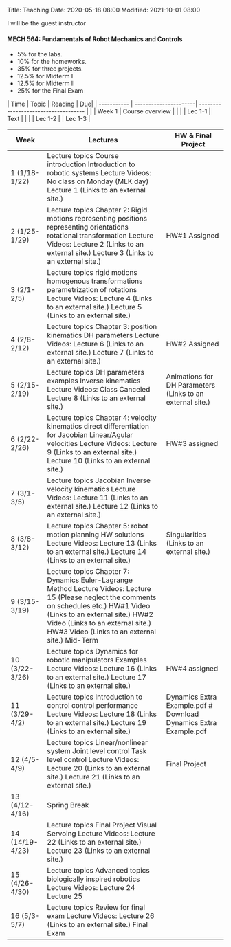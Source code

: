 Title: Teaching
Date: 2020-05-18 08:00
Modified: 2021-10-01 08:00

I will be the guest instructor 
####  MECH 564: Fundamentals of Robot Mechanics and Controls

- 5% for the labs.
- 10% for the homeworks.
- 35% for three projects.
- 12.5% for Midterm I 
- 12.5% for Midterm II 
- 25% for the Final Exam 



| Time        | Topic                 | Reading                              |  Due|
| ----------- | ----------------------| ------------------------------------ |     |
| Week 1      | Course overview       |			                             |     | 
| Lec 1-1     | Text                  |			                             |     |
| Lec 1-2     |
| Lec 1-3     |


| Week             | Lectures                                                                                                                                                                                                                                                                | HW & Final Project                                                  |
|------------------|-------------------------------------------------------------------------------------------------------------------------------------------------------------------------------------------------------------------------------------------------------------------------|---------------------------------------------------------------------|
| 1  (1/18-1/22)   | Lecture topics Course introduction Introduction to robotic systems Lecture Videos: No class on Monday (MLK day) Lecture 1  (Links to an external site.)                                                                                                                 |                                                                     |
| 2  (1/25-1/29)   | Lecture topics Chapter 2: Rigid motions representing positions representing orientations rotational transformation Lecture Videos: Lecture 2  (Links to an external site.) Lecture 3  (Links to an external site.)                                                      | HW#1 Assigned                                                       |
| 3  (2/1-2/5)     | Lecture topics rigid motions homogenous transformations parametrization of rotations Lecture Videos: Lecture 4  (Links to an external site.) Lecture 5  (Links to an external site.)                                                                                    |                                                                     |
| 4  (2/8-2/12)    | Lecture topics Chapter 3: position kinematics DH parameters Lecture Videos: Lecture 6  (Links to an external site.) Lecture 7  (Links to an external site.)                                                                                                             |   HW#2 Assigned                                                     |
| 5  (2/15-2/19)   | Lecture topics DH parameters examples Inverse kinematics Lecture Videos: Class Canceled Lecture 8  (Links to an external site.)                                                                                                                                         | Animations for DH Parameters  (Links to an external site.)          |
| 6  (2/22-2/26)   | Lecture topics Chapter 4: velocity kinematics direct differentiation for Jacobian Linear/Agular velocities Lecture Videos: Lecture 9  (Links to an external site.) Lecture 10  (Links to an external site.)                                                             | HW#3 assigned                                                       |
| 7  (3/1-3/5)     | Lecture topics Jacobian Inverse velocity kinematics Lecture Videos: Lecture 11  (Links to an external site.) Lecture 12  (Links to an external site.)                                                                                                                   |                                                                     |
| 8  (3/8-3/12)    | Lecture topics Chapter 5: robot motion planning HW solutions Lecture Videos: Lecture 13  (Links to an external site.) Lecture 14  (Links to an external site.)                                                                                                          |   Singularities  (Links to an external site.)                       |
| 9  (3/15-3/19)   | Lecture topics Chapter 7: Dynamics Euler-Lagrange Method Lecture Videos: Lecture 15 (Please neglect the comments on schedules etc.) HW#1 Video  (Links to an external site.) HW#2 Video  (Links to an external site.) HW#3 Video  (Links to an external site.) Mid-Term |                                                                     |
| 10  (3/22-3/26)  | Lecture topics Dynamics for robotic manipulators Examples Lecture Videos: Lecture 16  (Links to an external site.) Lecture 17  (Links to an external site.)                                                                                                             | HW#4 assigned                                                       |
| 11  (3/29-4/2)   | Lecture topics Introduction to control control performance Lecture Videos: Lecture 18  (Links to an external site.) Lecture 19  (Links to an external site.)                                                                                                            | Dynamics Extra Example.pdf #  Download Dynamics Extra Example.pdf   |
| 12  (4/5-4/9)    | Lecture topics Linear/nonlinear system Joint level control Task level control Lecture Videos: Lecture 20  (Links to an external site.) Lecture 21  (Links to an external site.)                                                                                         | Final Project                                                       |
| 13  (4/12-4/16)  | Spring Break                                                                                                                                                                                                                                                            |                                                                     |
| 14  (14/19-4/23) | Lecture topics Final Project Visual Servoing Lecture Videos: Lecture 22  (Links to an external site.) Lecture 23  (Links to an external site.)                                                                                                                          |                                                                     |
| 15  (4/26-4/30)  |  Lecture topics Advanced topics biologically inspired robotics Lecture Videos: Lecture 24 Lecture 25                                                                                                                                                                    |                                                                     |
| 16  (5/3-5/7)    | Lecture topics Review for final exam Lecture Videos: Lecture 26  (Links to an external site.) Final Exam                                                                                                                                                                |                                                                     |



